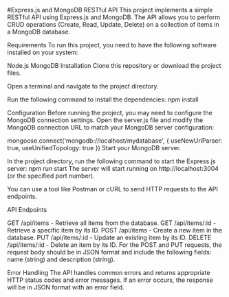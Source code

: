 #Express.js and MongoDB RESTful API
This project implements a simple RESTful API using Express.js and MongoDB. The API allows you to perform CRUD operations (Create, Read, Update, Delete) on a collection of items in a MongoDB database.

Requirements
To run this project, you need to have the following software installed on your system:

Node.js
MongoDB
Installation
Clone this repository or download the project files.

Open a terminal and navigate to the project directory.

Run the following command to install the dependencies:
npm install

Configuration
Before running the project, you may need to configure the MongoDB connection settings. Open the server.js file and modify the MongoDB connection URL to match your MongoDB server configuration:

mongoose.connect('mongodb://localhost/mydatabase', { useNewUrlParser: true, useUnifiedTopology: true })
Start your MongoDB server.

In the project directory, run the following command to start the Express.js server:
npm run start
The server will start running on http://localhost:3004 (or the specified port number).

You can use a tool like Postman or cURL to send HTTP requests to the API endpoints.

API Endpoints

GET /api/items - Retrieve all items from the database.
GET /api/items/:id - Retrieve a specific item by its ID.
POST /api/items - Create a new item in the database.
PUT /api/items/:id - Update an existing item by its ID.
DELETE /api/items/:id - Delete an item by its ID.
For the POST and PUT requests, the request body should be in JSON format and include the following fields: name (string) and description (string).

Error Handling
The API handles common errors and returns appropriate HTTP status codes and error messages. If an error occurs, the response will be in JSON format with an error field.


